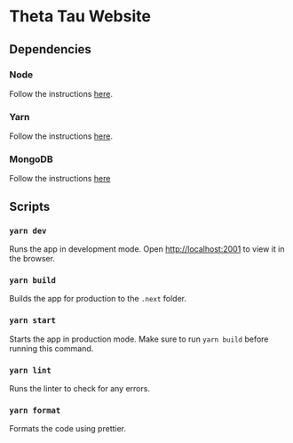 # Theta Tau Website

## Dependencies

### Node

Follow the instructions [here](https://nodejs.org/en/learn/getting-started/how-to-install-nodejs).

### Yarn

Follow the instructions [here](https://yarnpkg.com/getting-started/install).

### MongoDB

Follow the instructions [here](https://www.prisma.io/dataguide/mongodb/setting-up-a-local-mongodb-database)

## Scripts

### `yarn dev`

Runs the app in development mode. Open [http://localhost:2001](http://localhost:2001) to view it in the browser.

### `yarn build`

Builds the app for production to the `.next` folder.

### `yarn start`

Starts the app in production mode. Make sure to run `yarn build` before running this command.

### `yarn lint`

Runs the linter to check for any errors.

### `yarn format`

Formats the code using prettier.
